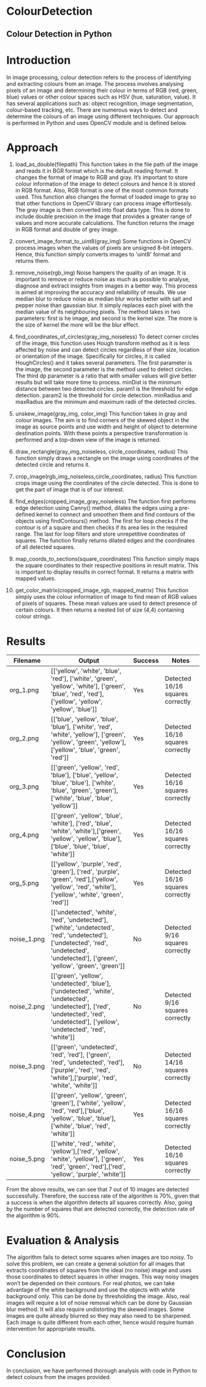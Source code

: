 # ColourDetection
## Colour Detection in Python

# Introduction
In image processing, colour detection refers to the process of identifying and extracting colours from an image. The process involves analysing pixels of an image and determining their colour in terms of RGB (red, green, blue) values or other colour spaces such as HSV (hue, saturation, value). It has several applications such as: object recognition, image segmentation, colour-based tracking, etc. There are numerous ways to detect and determine the colours of an image using different techniques. Our approach is performed in Python and uses OpenCV module and is defined below.

# Approach
1.	load_as_double(filepath)
This function takes in the file path of the image and reads it in BGR format which is the default reading format. It changes the format of image to RGB and gray. It’s important to store colour information of the image to detect colours and hence it is stored in RGB format. Also, RGB format is one of the most common formats used. This function also changes the format of loaded image to gray so that other functions in OpenCV library can process image effortlessly. The gray image is then converted into float data type. This is done to include double precision in the image that provides a greater range of values and more accurate calculations. The function returns the image in RGB format and double of grey image.

2.	convert_image_format_to_uint8(gray_img)
Some functions in OpenCV process images when the values of pixels are unsigned 8-bit integers. Hence, this function simply converts images to 'uint8' format and returns them.

3.	remove_noise(rgb_img)
Noise hampers the quality of an image. It is important to remove or reduce noise as much as possible to analyse, diagnose and extract insights from images in a better way. This process is aimed at improving the accuracy and reliability of results.
We use median blur to reduce noise as median blur works better with salt and pepper noise than gaussian blur. It simply replaces each pixel with the median value of its neighbouring pixels. The method takes in two parameters: first is he image, and second is the kernel size. The more is the size of kernel the more will be the blur effect.

4.	find_coordinates_of_circles(gray_img_noiseless)
To detect corner circles of the image, this function uses Hough transform method as it is less affected by noise and can detect circles regardless of their size, location or orientation of the image. Specifically for circles, it is called HoughCircles() and it takes several parameters. The first parameter is the image, the second parameter is the method used to detect circles. The third dp parameter is a ratio that with smaller values will give better results but will take more time to process. minDist is the minimum distance between two detected circles. param1 is the threshold for edge detection. param2 is the threshold for circle detection. minRadius and maxRadius are the minimum and maximum radii of the detected circles.

5.	unskew_image(gray_img, color_img)
This function takes in gray and colour images. The aim is to find corners of the skewed object in the image as source points and use width and height of object to determine destination points. With these points a perspective transformation is performed and a top-down view of the image is returned.

6.	draw_rectangle(gray_img_noiseless, circle_coordinates, radius)
This function simply draws a rectangle on the image using coordinates of the detected circle and returns it.

7.	crop_image(rgb_img_noiseless,circle_coordinates, radius)
This function crops image using the coordinates of the circle detected. This is done to get the part of image that is of our interest.

8.	find_edges(cropped_image_gray_noiseless)
The function first performs edge detection using Canny() method, dilates the edges using a pre-defined kernel to connect and smoothen them and find contours of the objects using findContours() method. The first for loop checks if the contour is of a square and then checks if its area lies in the required range. The last for loop filters and store unrepetitive coordinates of squares. The function finally returns dilated edges and the coordinates of all detected squares.

9.	map_coords_to_sections(square_coordinates)
This function simply maps the square coordinates to their respective positions in result matrix. This is important to display results in correct format. It returns a matrix with mapped values.

10.	get_color_matrix(cropped_image_rgb, mapped_matrix)
This function simply uses the colour information of image to find mean of RGB values of pixels of squares. These mean values are used to detect presence of certain colours. It then returns a nested list of size (4,4) containing colour strings.


# Results
| Filename | Output | Success | Notes |
| --- | --- | --- | --- |
| org\_1.png | [['yellow', 'white', 'blue', 'red'], ['white', 'green', 'yellow', 'white'], ['green', 'blue', 'red', 'red'],['yellow', 'yellow', 'yellow', 'blue']] | Yes | Detected 16/16 squares correctly |
| org\_2.png | [['blue', 'yellow', 'blue', 'blue'], ['white', 'red', 'white', 'yellow'], ['green', 'yellow', 'green', 'yellow'], ['yellow', 'blue', 'green', 'red']] | Yes | Detected 16/16 squares correctly |
| org\_3.png | [['green', 'yellow', 'red', 'blue'], ['blue', 'yellow', 'blue', 'blue'], ['white', 'blue', 'green', 'green'], ['white', 'blue', 'blue', 'yellow']] | Yes | Detected 16/16 squares correctly |
| org\_4.png | [['green', 'yellow', 'blue', 'white'], ['red', 'blue', 'white', 'white'],['green', 'yellow', 'yellow', 'blue'], ['blue', 'blue', 'blue', 'white']] | Yes | Detected 16/16 squares correctly |
| org\_5.png | [['yellow', 'purple', 'red', 'green'], ['red', 'purple', 'green', 'red'],['yellow', 'yellow', 'red', 'white'], ['yellow', 'white', 'green', 'red']] | Yes | Detected 16/16 squares correctly |
| noise\_1.png | [['undetected', 'white', 'red', 'undetected'], ['white', 'undetected', 'red', 'undetected'], ['undetected', 'red', 'undetected', 'undetected'], ['green', 'yellow', 'green', 'green']] | No | Detected 9/16 squares correctly |
| noise\_2.png | [['green', 'yellow', 'undetected', 'blue'], ['undetected', 'white', 'undetected', 'undetected'], ['red', 'undetected', 'red', 'undetected'], ['yellow', 'undetected', 'red', 'white']] | No | Detected 9/16 squares correctly |
| noise\_3.png | [['green', 'undetected', 'red', 'red'], ['green', 'red', 'undetected', 'red'], ['purple', 'red', 'red', 'white'],['purple', 'red', 'white', 'white']] | No | Detected 14/16 squares correctly |
| noise\_4.png | [['green', 'yellow', 'green', 'green'], ['white', 'yellow', 'red', 'red'],['blue', 'yellow', 'blue', 'blue'],['white', 'blue', 'red', 'white']] | Yes | Detected 16/16 squares correctly |
| noise\_5.png | [['white', 'red', 'white', 'yellow'],['red', 'yellow', 'white', 'yellow'], ['green', 'red', 'green', 'red'],['red', 'yellow', 'purple', 'white']] | Yes | Detected 16/16 squares correctly |

From the above results, we can see that 7 out of 10 images are detected successfully. Therefore, the success rate of the algorithm is 70%, given that a success is when the algorithm detects all squares correctly. Also, going by the number of squares that are detected correctly, the detection rate of the algorithm is 90%.

# Evaluation & Analysis
The algorithm fails to detect some squares when images are too noisy. To solve this problem, we can create a general solution for all images that extracts coordinates of squares from the ideal (no noise) image and uses those coordinates to detect squares in other images. This way noisy images won’t be depended on their contours. 
For real photos, we can take advantage of the white background and use the objects with white background only. This can be done by thresholding the image. Also, real images will require a lot of noise removal which can be done by Gaussian blur method. It will also require undistorting the skewed images. Some images are quite already blurred so they may also need to be sharpened. Each image is quite different from each other, hence would require human intervention for appropriate results.

# Conclusion
In conclusion, we have performed thorough analysis with code in Python to detect colours from the images provided.
